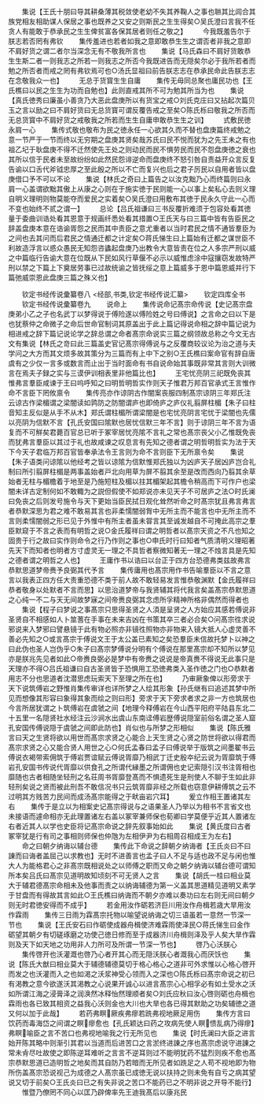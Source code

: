 <!-- { "loadSidebar": true } -->
　　集说【王氏十朋曰导其耕桑薄其税敛使老幼不失其养鞠人之事也聮其比闾合其族党相友相助谋人保居之事也既养之又安之则斯民之生生得矣○吴氏澄曰言我不任贪人有能敢于恭承民之生生俾贫富各保其居者则任之敬之】
　　今我既羞告尔于朕志若否罔有弗钦
　　集传羞进也若者如我之意即敢恭生生之谓否者非我之意即不肩好货之谓二者尔当深念无有不敬我所言也
　　集说【马氏森曰不肩好货敢恭生生斯二者一则我志之所若一则我志之所否今我既进告而无隠矣尔必于我所若者而勉之所否者而戒之罔有弗钦焉可也○汤氏显祖曰前告朕志志在恭承民命此告朕志志在念敬我众一也】
　　无总于货寳生生自庸
　　集传无毋同总聚也庸民功也【王氏樵曰以民之生生为功而自勉也】此则直戒其所不可为勉其所当为也
　　集说【真氏徳秀曰廉虽小善贪乃大恶此盘庚所以有货宝之戒○刘氏克庄曰又拈起次篇贝玉之言以励之曰不肩好货曰无总货寳可谓反覆告戒之至矣○陈氏栎曰敬我之所否而无总货寳中不肩好货之戒敬我之所若而生生自庸申敢恭生生之训】
　　式敷民徳永肩一心
　　集传式敬也敬布为民之徳永任一心欲其久而不替也盘庚篇终戒勉之意一节严于一节而终以无穷期之盘庚其贤矣哉苏氏曰民不悦而犹为之先王未之有也祖乙圮于耿盘庚不得不迁然使先王处之则动民而民不惧劳民而民不怨盘庚徳之衰也其所以信于民者未至故纷纷如此然民怨诽逆命而盘庚终不怒引咎自责益开众言反复告谕以口舌代斧钺忠厚之至此殷之所以不亡而复兴也后之君子厉民以自用者皆以盘庚借口予不可以不论
　　集说【林氏之奇曰上篇告之以汝克黜乃心而终篇则曰永肩一心盖谓欲黜其傲上从康之心则在于施实徳于民则能一心以事上矣私心去则义理自明义理明则物莫能夺而爱民之实着矣○吴氏澄曰用敷布其徳于民永久守此一心而不变也始终不贰之谓一】
　　总论【吕氏祖谦曰三书反覆折难须于包容处看其徳量于委曲训诰处看其恩意于规画纤悉处看其措置○王氏天与曰三篇中皆有告臣民之辞盖盘庚本意在诰谕胥怨之民而其中责臣之意尤重者以当时君民之情不通皆羣臣为之间也去其问而后君民之情通迁都之计定矣○蒋氏悌生曰上篇始有迁都之谋世臣不利故造浮言以惑众愚民无知怨咨蠭起盘庚乃出教令大意皆责在位之人多宗严刑以威之中篇临行告谕大意在位既从下民如风行草偃不必示以威惟虑涂中寇攘窃发故特严刑以禁之下篇上下奠居劳事已过故统谕之皆抚绥之意上篇威多于恩中篇恩威并行下篇弛威崇恩此盘庚三篇之殊义也】















　　钦定书经传说彚纂卷八
<经部,书类,钦定书经传说汇纂>
　　钦定四库全书
　　钦定书经传说彚纂卷九
　　说命上
　　集传说命记髙宗命传说【史记髙宗盘庚弟小乙之子也名武丁以梦得说于傅险遂以傅险姓之号曰傅说】之言命之曰以下是也犹蔡仲之命微子之命后世命官制词其原盖出于此上篇记得说命相之辞中篇记说为相进戒之辞下篇记说论学之辞总谓之命者髙宗命说实三篇之纲领故总称之今文无古文有集说【林氏之竒曰此三篇盖史官记髙宗得傅说与之反覆商较议论为治之道与夫学问之大方而其文烦多故其策分为三篇而有上中下之别○王氏樵曰案命官有辞自唐虞有之少仅一言多或数言而止出于当时面命有书自说命始其事既非常其言则大训微言在焉夫子録之实与三谟伊训相表里非他篇比也】
　　王宅忧亮阴三祀既免丧其惟弗言羣臣咸谏于王曰呜呼知之曰明哲明哲实作则天子惟君万邦百官承式王言惟作命不言臣下罔攸禀令
　　集传亮亦作谅阴古作闇案丧服四制髙宗谅阴三年郑氏注云谅古作梁楣谓之梁闇读如鹑防之防闇谓庐也即倚庐之庐仪礼翦屏柱楣【朱子曰柱音知主反似是从手不从木】郑氏谓柱楣所谓梁闇是也宅忧亮阴言宅忧于梁闇也先儒以亮阴为信默不言【孔氏安国曰隂默也居忧信默三年不言】则于谅阴三年不言为语复而不可觧矣君薨百官总已听于冢宰居忧亮隂不言礼之常也髙宗丧父小乙惟既免丧而犹弗言羣臣以其过于礼也故咸谏之叹息言有先知之德者谓之明哲明哲实为法于天下今天子君临万邦百官皆奉承法令王言则为命不言则臣下无所禀令矣
　　集说【朱子语类问谅隂以他经考之皆以谅隂为信默惟郑氏独以为凶庐天子居凶庐岂合礼制曰所引翦屏柱楣是两事盖始者戸北向用草为屏不翦其余至是改而西向乃翦其余草始者无柱与楣檐着于地至是乃施短柱及楣以拄其楣架起其檐令稍高而下可作户也梁闇未详古定制何如不敢輙为之説但假使不如郑说亦未见天子不可居庐之法○时氏澜曰免丧之后则发号施令与天下更始当臣民拭日观化耸然听命之时髙宗犹且弗言弗言者恭默深思为君之难不敢易其言也非柔懦闇弱胷中无所主而不能言也中无所主而不言则柔懦闇弱之形已见于外惟中有所主者虽未甞言其至诚发越自不可掩此高宗之羣臣默窥于不言之表而有明哲之说○金氏履祥曰谓之明哲者以髙宗天资之不凡也知之固贵于行之故曰实作则命令之行乃作则之事也○申氏时行曰知者气质清明义理昭著先天下而知者也明者方寸虚灵无一理之不具哲者察微知著无一理之不烛言具是先知之德者谓之明哲之人也】
　　王庸作书以诰曰以台正于四方台恐德弗类兹故弗言恭默思道梦帝赉予良弼其代予言
　　集传庸用也髙宗用作书告喻羣臣以不言之意言以我表正四方任大责重恐德不类于前人故不敢轻易发言惟恭敬渊默【金氏履祥曰恭者敬身以处默者不言而思】以思治道梦帝与我贤辅其将代我言矣盖髙宗恭默思道之心纯一不二与天无间故梦寐之间帝赉良弼其念虑所孚精神所格非偶然而得者也
　　集说【程子曰梦说之事髙宗只思得圣贤之人湏是呈贤之人方始应其感若傅说非圣贤自不相感如人卜筮蓍在手事在未来吉凶在书策其卒三者必合矣○问髙宗徃求说邪说来入梦邪曰譬悬镜于此有物必照亦非镜徃照物亦非物来入镜大抵人心虚灵善不善必先知之○或言髙宗于傅说文王于太公盖已素知之矣恐羣臣未信故托梦卜以神之曰此伪也圣人岂伪乎○朱子曰髙宗梦傅说分明有个傅说在那里髙宗却不知所以梦见亦是朕兆先见者如此○帝赉良弼必是梦中有帝赉之说说是帝真赉不得说无此事只是天理亦不得○吕氏祖谦曰自古圣贤皆于恐惧用工恐徳弗类入圣作徳之门也○恭默者用志不分也思道者沈潜思虑玩索天下至理之所在也】
　　乃审厥象俾以形旁求于天下说筑傅岩之野惟肖集传审详也详所梦之人绘其形象【孙氏继有曰追述其梦中所见而想像其形容曰象得其象而绘之则曰形】旁求于天下旁求者求之非一方也筑居也今言所居犹谓之卜筑傅岩在虞虢之间【地理今释傅岩在今山西平阳府平陆县东北二十五里一名隠贤社水经注云沙涧水出虞山东南迳傅岩歴傅说隠室前俗名谓之圣人窟孔安国传傅说隠于虞虢之间即此防也】肖似也与所梦之形相似
　　集说【陈氏雅言曰天之生贤将欲以用世而髙宗求贤之心能合上天生贤之心贤之防世将欲以得君而髙宗求贤之心又能合贤人用世之心○何氏孟春曰孟子曰傅说举于版筑之间墨翟书云傅说衣褐带索佣筑于傅岩贾谊赋云傅说胥靡乃相武丁迁史殷夲纪云说为胥靡筑于傅岩孔安国书传说代胥靡以供食孔之所谓代縁墨之所谓佣也史记索隠引汉书注胥相也靡随也古者相随坐轻刑之名荘周书胥靡登髙而不惧遗死生是刑使人不聊于生如此非轻刑矣说之贤而被此刑吾不敢信况书只云筑胥靡非经之所载也窃意伊耕傅筑之云不过明其方贱苦力民间而成汤髙宗能得之于畎亩岩穴耳】
　　爰立作相王置诸其左右
　　集传于是立以为相案史记髙宗得说与之语果圣人乃举以为相书不言省文也未接语而遽命相亦无此理置诸左右盖以冢宰兼师保也荀卿曰学莫便乎近其人置诸左右者近其人以学也史臣将记髙宗命说之辞先叙事始如此
　　集说【黄氏度曰古者冢宰犹是行有司之事相则师保也仲虺为左相伊尹为右相周召相成王为左右】
　　命之曰朝夕纳诲以辅台德
　　集传此下命说之辞朝夕纳诲者【王氏炎曰不曰諌而曰诲者盖屈己以求教也】无时不进善言也孟子曰人不足与适也政不足与闲也惟大人为能格君心之非髙宗既相说处之以师傅之职而又命之朝夕纳诲以辅台德可谓知所本矣吕氏曰髙宗见道明故知顷刻不可无贤人之言
　　集说【胡氏一桂曰相业莫大于辅君德髙宗命相未及他事而责之以纳诲辅德为第一义盖其思道精见道明又素学于甘盘而有得故其言如此○王氏樵曰纳诲而不朝夕亦难以奏功曰左右则无间曰朝夕则无时君徳安得而不成乎】
　　若金用汝作砺若济巨川用汝作舟楫若歳大旱用汝作霖雨
　　集传三日雨为霖髙宗托物以喻望说纳诲之切三语虽若一意然一节深一节也
　　集说【王氏安石曰作砺使成器舟楫使济难霖雨使泽民○蒋氏悌生曰金作砺望其朝夕有切磋琢磨之功使己徳日修而至于成器济川舟楫则泽及乎人矣大旱作霖则及天下如天地之功用非人力所可及所谓一节深一节也】
　　啓乃心沃朕心
　　集传啓开也沃灌溉也啓乃心者开其心而无隠沃朕心者溉我心而厌饫也
　　集说【陈氏大猷曰相业莫大于辅德辅德莫切于格心格心之道非可外求惟以心格心啓开而发之也沃灌而入之也如渇之沃浆神受心领而入之深也○陈氏栎曰髙宗命说之初已有渇教之意今欲遂沃其渇教之心说果开诚心以进言髙宗心心相孚必有如土受水之沃如所谓江海之浸膏泽之润涣然冰释怡然理顺者矣○刘氏应秋曰汝心啓则砺也舟楫也霖雨也各已致其相资之益我心沃则金也大川也大旱也各已得其默助之功矣辅徳之道又何以加于此哉】
　　若药弗瞑厥疾弗瘳若跣弗视地厥足用伤
　　集传方言曰饮药而毒海岱之间谓之瞑瘳愈也【孔氏颖达曰药之攻病先使人瞑愦乱病乃得瘳】弗瞑喻臣之言不苦口也弗视地喻我之行无所见也
　　集说【时氏澜曰大臣之进言始开陈其略中则渐引其君以当道而后进苦口之言淤终进諌之序也髙宗虑说守进諌之常未肻尽吐故使之即陈逆耳难听之言言不逆耳则过不能明犹药不猛烈则疾不愈也髙宗恭默思道已造明哲之地矣而其自防乃若暗而无所见者如跣足之人苟不视地即为物所伤盖髙宗恐说视己为成德之人髙宗虽已成徳无说以扶持之则未免有自亏之病其望说又切于前矣○王氏炎曰已之有失非说之苦口不能药已之不明非说之开导不能行】
　　惟暨乃僚罔不同心以匡乃辟俾率先王迪我髙后以康兆民
